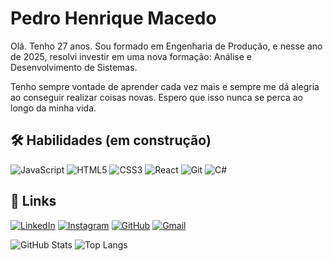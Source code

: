 
# Pedro Henrique Macedo

Olá. Tenho 27 anos. Sou formado em Engenharia de Produção, e nesse ano de 2025, resolvi investir em uma nova formação: Análise e Desenvolvimento de Sistemas. 

Tenho sempre vontade de aprender cada vez mais e sempre me dá alegria ao conseguir realizar coisas novas. Espero que isso nunca se perca ao longo da minha vida. 

## 🛠 Habilidades (em construção)
![JavaScript](https://img.shields.io/badge/JavaScript-F7DF1E?style=for-the-badge&logo=javascript&logoColor=black)
![HTML5](https://img.shields.io/badge/HTML5-E34F26?style=for-the-badge&logo=html5&logoColor=white)
![CSS3](https://img.shields.io/badge/CSS3-1572B6?style=for-the-badge&logo=css3&logoColor=white)
![React](https://img.shields.io/badge/React-20232A?style=for-the-badge&logo=react&logoColor=61DAFB)
![Git](https://img.shields.io/badge/GIT-E44C30?style=for-the-badge&logo=git&logoColor=white)
![C#](https://img.shields.io/badge/C%23-239120?style=for-the-badge&logo=c-sharp&logoColor=white)

## 🔗 Links

[![LinkedIn](https://img.shields.io/badge/LinkedIn-0077B5?style=for-the-badge&logo=linkedin&logoColor=white)](https://www.linkedin.com/in/pedromacedoamaral/)
[![Instagram](https://img.shields.io/badge/-Instagram-%23E4405F?style=for-the-badge&logo=instagram&logoColor=white)](https://www.instagram.com/pedromacedo100/)
[![GitHub](https://img.shields.io/badge/GitHub-100000?style=for-the-badge&logo=github&logoColor=white)](https://github.com/PedroMacedoFonseca)
[![Gmail](https://img.shields.io/badge/Gmail-333333?style=for-the-badge&logo=gmail&logoColor=red)](mailto:pedromacedofonseca@gmail.com)

![GitHub Stats](https://github-readme-stats.vercel.app/api?username=PedroMacedoFonseca&theme=transparent&bg_color=000&border_color=30A3DC&show_icons=true&icon_color=30A3DC&title_color=E94D5F&text_color=FFF)
![Top Langs](https://github-readme-stats-git-masterrstaa-rickstaa.vercel.app/api/top-langs/?username=PedroMacedoFonseca&layout=compact&bg_color=000&border_color=30A3DC&title_color=E94D5F&text_color=FFF)
